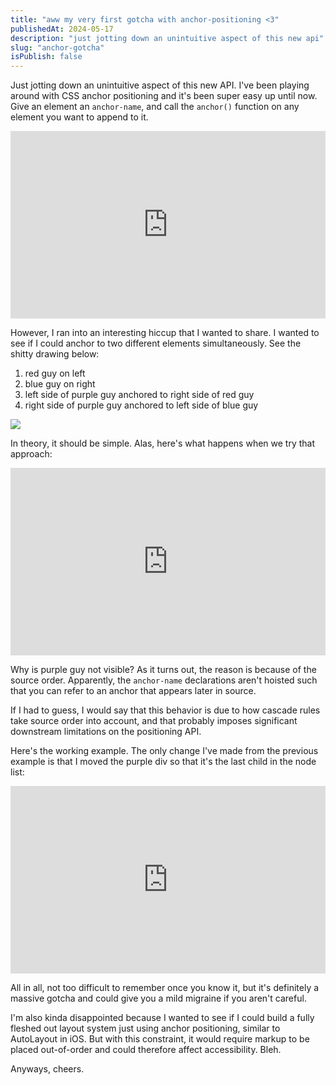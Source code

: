 ```yaml
---
title: "aww my very first gotcha with anchor-positioning <3"
publishedAt: 2024-05-17
description: "just jotting down an unintuitive aspect of this new api"
slug: "anchor-gotcha"
isPublish: false
---
```


Just jotting down an unintuitive aspect of this new API.
I've been playing around with CSS anchor positioning and it's been super easy up until now.
Give an element an `anchor-name`, and call the `anchor()` function on any element you want to append to it.

<iframe height="300" style="width: 100%;" scrolling="no" title="Anchor Positioning Test 1" src="https://codepen.io/danielvaughn/embed/zYQvVNZ?default-tab=html%2Cresult" frameborder="no" loading="lazy" allowtransparency="true" allowfullscreen="true">
  See the Pen <a href="https://codepen.io/danielvaughn/pen/zYQvVNZ">
  Anchor Positioning Test 1</a> by Daniel Vaughn (<a href="https://codepen.io/danielvaughn">@danielvaughn</a>)
  on <a href="https://codepen.io">CodePen</a>.
</iframe>

However, I ran into an interesting hiccup that I wanted to share.
I wanted to see if I could anchor to two different elements simultaneously.
See the shitty drawing below:

1. red guy on left
2. blue guy on right
3. left side of purple guy anchored to right side of red guy
4. right side of purple guy anchored to left side of blue guy

<img src="/vector-drawing-1.svg" />

In theory, it should be simple.
Alas, here's what happens when we try that approach:

<iframe height="300" style="width: 100%;" scrolling="no" title="Anchor Positioning Test 2" src="https://codepen.io/danielvaughn/embed/MWdaMrj?default-tab=html%2Cresult" frameborder="no" loading="lazy" allowtransparency="true" allowfullscreen="true">
  See the Pen <a href="https://codepen.io/danielvaughn/pen/MWdaMrj">
  Anchor Positioning Test 2</a> by Daniel Vaughn (<a href="https://codepen.io/danielvaughn">@danielvaughn</a>)
  on <a href="https://codepen.io">CodePen</a>.
</iframe>

Why is purple guy not visible?
As it turns out, the reason is because of the source order.
Apparently, the `anchor-name` declarations aren't hoisted such that you can refer to an anchor that appears later in source.

If I had to guess, I would say that this behavior is due to how cascade rules take source order into account,
and that probably imposes significant downstream limitations on the positioning API.

Here's the working example.
The only change I've made from the previous example is that I moved the purple div so that it's the last child in the node list:

<iframe height="300" style="width: 100%;" scrolling="no" title="Anchor Positioning Test 3" src="https://codepen.io/danielvaughn/embed/OJYyKEW?default-tab=html%2Cresult" frameborder="no" loading="lazy" allowtransparency="true" allowfullscreen="true">
  See the Pen <a href="https://codepen.io/danielvaughn/pen/OJYyKEW">
  Anchor Positioning Test 3</a> by Daniel Vaughn (<a href="https://codepen.io/danielvaughn">@danielvaughn</a>)
  on <a href="https://codepen.io">CodePen</a>.
</iframe>

All in all, not too difficult to remember once you know it,
but it's definitely a massive gotcha and could give you a mild migraine if you aren't careful.

I'm also kinda disappointed because I wanted to see if I could build a fully fleshed out layout system just using anchor positioning,
similar to AutoLayout in iOS.
But with this constraint, it would require markup to be placed out-of-order and could therefore affect accessibility.
Bleh.

Anyways, cheers.
